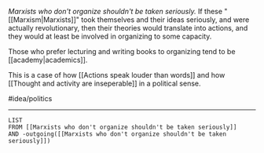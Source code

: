 *Marxists who don't organize shouldn't be taken seriously.* If these "[[Marxism|Marxists]]" took themselves and their ideas seriously, and were actually revolutionary, then their theories would translate into actions, and they would at least be involved in organizing to some capacity. 

Those who prefer lecturing and writing books to organizing tend to be [[academy|academics]]. 

This is a case of how [[Actions speak louder than words]] and how [[Thought and activity are inseperable]] in a political sense. 

#idea/politics

---
```dataview
LIST
FROM [[Marxists who don't organize shouldn't be taken seriously]]
AND -outgoing([[Marxists who don't organize shouldn't be taken seriously]])
```